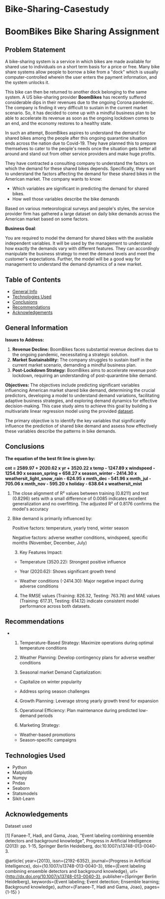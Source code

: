 # Bike-Sharing-Casestudy

# BoomBikes Bike Sharing Assignment

[](https://github.com/bramhanayaghea/Bike-Sharing-Casestudy/blob/main/README.md#Bike-Sharing-Casestudy)

## **Problem Statement**

[](https://github.com/bramhanayaghea/Bike-Sharing-Casestudy/blob/main/README.md#problem-statement)

A bike-sharing system is a service in which bikes are made available for shared use to individuals on a short term basis for a price or free. Many bike share systems allow people to borrow a bike from a "dock" which is usually computer-controlled wherein
 the user enters the payment information, and the system unlocks it. 


This bike can then be returned to another dock belonging to the same 
system. A US bike-sharing provider **BoomBikes** has recently suffered considerable dips in their revenues due to the ongoing Corona pandemic. The company is finding it very difficult to sustain in the current market scenario. So, it has decided to come up 
with a mindful business plan to be able to accelerate its revenue as soon as the ongoing lockdown comes to an end, and the economy restores to a healthy state. 

In such an attempt, BoomBikes aspires to understand the demand for shared bikes 
among the people after this ongoing quarantine situation ends across the nation due to Covid-19. They have planned this to prepare themselves to cater to the people's needs once the situation gets better all around and stand out from other service providers and make huge profits.

They have contracted a consulting company to understand the factors on which
 the demand for these shared bikes depends. Specifically, they want to understand the factors affecting the demand for these shared bikes in the American market. The company wants to know:

- Which variables are significant in predicting the demand for shared bikes.
- How well those variables describe the bike demands

Based on various meteorological surveys and people's styles, the service provider firm has gathered a large dataset on daily bike demands across the American market based on some factors.

**Business Goal**:

You are required to model the demand for shared bikes with the available independent variables. It will be used by the management to understand how exactly the demands vary with different features. They can accordingly manipulate the business strategy to meet the demand levels and meet the customer's expectations. Further, the model will be a good way for management to understand the demand dynamics of a new market.

## Table of Contents

[](https://github.com/bramhanayaghea/Bike-Sharing-Casestudy/blob/main/README.md#table-of-contents)

- [General Info](https://github.com/bramhanayaghea/Bike-Sharing-Casestudy/blob/main/README.md#general-information)
- [Technologies Used](https://github.com/bramhanayaghea/Bike-Sharing-Casestudy/blob/main/README.md#technologies-used)
- [Conclusions](https://github.com/bramhanayaghea/Bike-Sharing-Casestudy/blob/main/README.md#conclusions)
- [Recommendations](https://github.com/bramhanayaghea/Bike-Sharing-Casestudy/blob/main/README.md#recommendations)
- [Acknowledgements](https://github.com/bramhanayaghea/Bike-Sharing-Casestudy/blob/main/README.md#acknowledgements)

## General Information

[](https://github.com/bramhanayaghea/Bike-Sharing-Casestudy/blob/main/README.md#general-information)

**Issues to Address:**

1. **Revenue Decline:** BoomBikes faces substantial revenue declines due to the ongoing pandemic, necessitating a strategic solution.
2. **Market Sustainability:** The company struggles to sustain itself in the current market scenario, demanding a mindful business plan.
3. **Post-Lockdown Strategy:** BoomBikes aims to accelerate revenue post-lockdown, requiring an understanding of post-quarantine bike demand.

**Objectives:** The objectives include predicting significant variables influencing 
American market shared bike demand, determining the crucial predictors, 
developing a model to understand demand variations, facilitating 
adaptive business strategies, and exploring demand dynamics for 
effective decision-making. This case study aims to achieve this goal by 
building a multivariate linear regression model using the provided [dataset](https://github.com/bramhanayaghea/Bike-Sharing-Casestudy/blob/main/day.csv).

The primary objective is to identify the key variables 
that significantly influence the prediction of shared bike demand and 
assess how effectively these variables describe the patterns in bike 
demands.

## Conclusions

[](https://github.com/bramhanayaghea/Bike-Sharing-Casestudy/blob/main/README.md#conclusions)

**The equation of the best fit line is given by:**

****cnt = 2589.97 + 2020.62 x yr + 3520.22 x temp - 
1247.89 x windspeed - 1254.90 x season_spring + 658.27 x season_winter -
 2414.30 x weathersit_light_snow_rain - 624.95 x mnth_dec - 541.96 x 
mnth_jul - 705.06 x mnth_nov - 595.20 x holiday - 638.64 x 
weathersit_mist****

1) The close alignment of R² values between training (0.8211) and 
   test (0.8296) sets with a small difference of 0.0085 indicates excellent
   generalization and no overfitting. The adjusted R² of 0.8176 confirms 
   the model's accuracy

2) Bike demand is primarily influenced by:
   
   Positive factors: temperature, yearly trend, winter season
   
   Negative factors: adverse weather conditions, windspeed, specific months (November, December, July)
   
   3. Key Features Impact:
   - Temperature (3520.22): Strongest positive influence
   
   - Year (2020.62): Shows significant growth trend
   
   - Weather conditions (-2414.30): Major negative impact during adverse conditions
   4) The RMSE values (Training: 826.32, Testing: 763.76) and MAE values (Training: 617.31, Testing: 614.12) indicate consistent model performance across both datasets.
   
   

## Recommendations

[](https://github.com/bramhanayaghea/Bike-Sharing-Casestudy/blob/main/README.md#recommendations)

- 1. Temperature-Based Strategy: Maximize operations during optimal temperature conditions
  
  2. Weather Planning: Develop contingency plans for adverse weather conditions
  
  3. Seasonal market Demand Captialization:
  - Capitalize on winter popularity
  
  - Address spring season challenges
  4. Growth Planning: Leverage strong yearly growth trend for expansion
  
  5. Operational Efficiency: Plan maintenance during predicted low-demand periods
  
  6. Marketing Strategy:
  - Weather-based promotions
  - Season-specific campaigns

## Technologies Used

[](https://github.com/bramhanayaghea/Bike-Sharing-Casestudy/blob/main/README.md#technologies-used)

- Python
- Matplotlib
- Numpy
- Pndas
- Seaborn
- Statsmodels
- Sikit-Learn

## Acknowledgements
[](https://github.com/bramhanayaghea/Bike-Sharing-Casestudy/blob/main/README.md#acknowledgements)
Dataset used

[1] Fanaee-T, Hadi, and Gama, Joao, "Event labeling combining ensemble detectors and background knowledge", Progress in Artificial Intelligence (2013): pp. 1-15, Springer Berlin Heidelberg, doi:10.1007/s13748-013-0040-3.

@article{
    year={2013},
    issn={2192-6352},
    journal={Progress in Artificial Intelligence},
    doi={10.1007/s13748-013-0040-3},
    title={Event labeling combining ensemble detectors and background knowledge},
    url={http://dx.doi.org/10.1007/s13748-013-0040-3},
    publisher={Springer Berlin Heidelberg},
    keywords={Event labeling; Event detection; Ensemble learning; Background knowledge},
    author={Fanaee-T, Hadi and Gama, Joao},
    pages={1-15}
}

